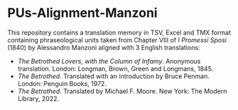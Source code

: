 # PUs-Alignment-Manzoni
This repository contains a translation memory in TSV, Excel and TMX format containing phraseological units taken from Chapter VIII of _I Promessi Sposi_ (1840) by Alessandro Manzoni aligned with 3 English translations:
- _The Betrothed Lovers, with the Column of Infamy_. Anonymous translation. London: Longman, Brown, Green and Longmans, 1845.
- _The Betrothed_. Translated with an introduction by Bruce Penman. London: Penguin Books, 1972. 
- _The Betrothed_. Translated by Michael F. Moore. New York: The Modern Library, 2022. 
